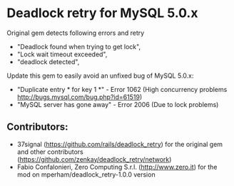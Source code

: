 # Deadlock retry for MySQL 5.0.x

Original gem detects following errors and retry

- "Deadlock found when trying to get lock",
- "Lock wait timeout exceeded",
- "deadlock detected",

Update this gem to easily avoid an unfixed bug of MySQL 5.0.x:

- "Duplicate entry * for key 1 *" - Error 1062 (High concurrency problems http://bugs.mysql.com/bug.php?id=61519)
- "MySQL server has gone away" - Error 2006 (Due to lock problems)

## Contributors: 

- 37signal (https://github.com/rails/deadlock_retry) for the original gem and other contributors (https://github.com/zenkay/deadlock_retry/network) 
- Fabio Confalonieri, Zero Computing S.r.l. (http://www.zero.it) for the mod on mperham/deadlock_retry-1.0.0 version